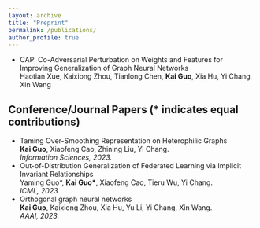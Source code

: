 ```yaml
---
layout: archive
title: "Preprint"
permalink: /publications/
author_profile: true
---
```


<ul>
<li>CAP: Co-Adversarial Perturbation on Weights and Features for Improving Generalization of Graph Neural Networks<br />
Haotian Xue, Kaixiong Zhou, Tianlong Chen, <b>Kai Guo</b>, Xia Hu, Yi Chang, Xin Wang<br /></li>
</ul>



## Conference/Journal Papers (* indicates equal contributions)
<ul>
<li>Taming Over-Smoothing Representation on Heterophilic Graphs<br />
<b>Kai Guo</b>, Xiaofeng Cao, Zhining Liu, Yi Chang.<br />
<i>Information Sciences, 2023.</i><br /></li>

<li>Out-of-Distribution Generalization of Federated Learning via Implicit Invariant Relationships<br />
Yaming Guo*, <b>Kai Guo*</b>, Xiaofeng Cao, Tieru Wu, Yi Chang.<br />
<i>ICML, 2023</i><br /></li>

<li>Orthogonal graph neural networks<br />
<b>Kai Guo</b>, Kaixiong Zhou, Xia Hu, Yu Li, Yi Chang, Xin Wang.<br />		
<i>AAAI, 2023.</i><br /></li>
</ul>

